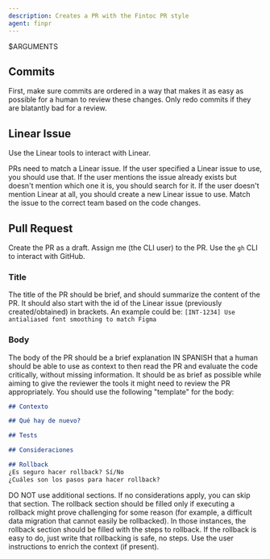 ```yaml
---
description: Creates a PR with the Fintoc PR style
agent: finpr
---
```


<user-instructions>
$ARGUMENTS
</user-instructions>

## Commits

First, make sure commits are ordered in a way that makes it as easy as possible for a human to review these changes.
Only redo commits if they are blatantly bad for a review.

## Linear Issue

Use the Linear tools to interact with Linear.

PRs need to match a Linear issue. If the user specified a Linear issue to use, you should use that. If the user
mentions the issue already exists but doesn't mention which one it is, you should search for it. If the user
doesn't mention Linear at all, you should create a new Linear issue to use. Match the issue to the correct team
based on the code changes.

## Pull Request

Create the PR as a draft. Assign me (the CLI user) to the PR. Use the `gh` CLI to interact with GitHub.

### Title

The title of the PR should be brief, and should summarize the content of the PR. It should also start with the
id of the Linear issue (previously created/obtained) in brackets.
An example could be: `[INT-1234] Use antialiased font smoothing to match Figma`

### Body

The body of the PR should be a brief explanation IN SPANISH that a human should be able to use as context
to then read the PR and evaluate the code critically, without missing information. It should be as brief
as possible while aiming to give the reviewer the tools it might need to review the PR appropriately.
You should use the following "template" for the body:

```md
## Contexto

## Qué hay de nuevo?

## Tests

## Consideraciones

## Rollback
¿Es seguro hacer rollback? Sí/No
¿Cuáles son los pasos para hacer rollback?
```

DO NOT use additional sections. If no considerations apply, you can skip that section. The rollback section should
be filled only if executing a rollback might prove challenging for some reason (for example, a difficult data migration
that cannot easily be rollbacked). In those instances, the rollback section should be filled with the steps to rollback.
If the rollback is easy to do, just write that rollbacking is safe, no steps. Use the user instructions to enrich the
context (if present).
